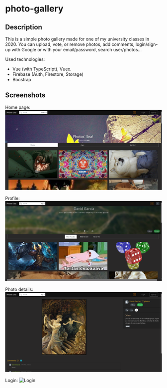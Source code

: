 # photo-gallery

## Description
This is a simple photo gallery made for one of my university classes in 2020.
You can upload, vote, or remove photos, add comments, login/sign-up with Google or with your email/password, search user/photos...

Used technologies:
- Vue (with TypeScript), Vuex.
- Firebase (Auth, Firestore, Storage)
- Boostrap

## Screenshots
Home page:
![Home page](./img/home-page.png)

Profile:
![Profile](./img/profile.png)

Photo details:
![Photo detail](./img/photo-details.png)

Login:
![Login](./img/login.png)
